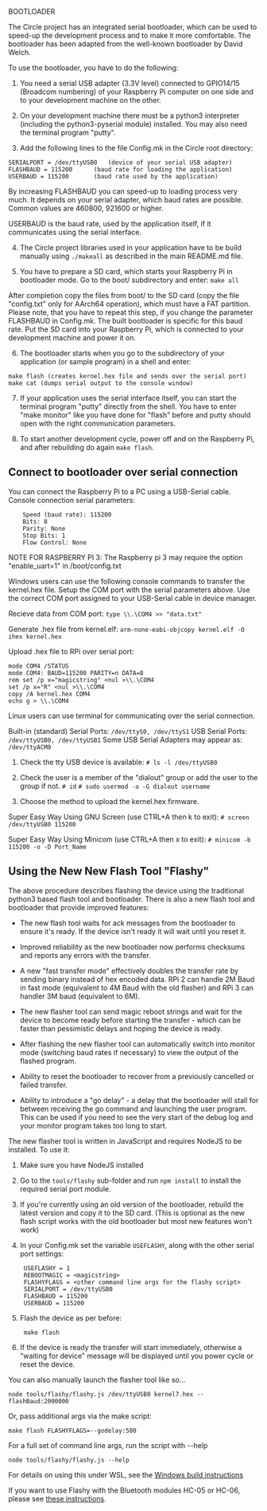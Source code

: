 BOOTLOADER

The Circle project has an integrated serial bootloader, which can be used to
speed-up the development process and to make it more comfortable. The bootloader
has been adapted from the well-known bootloader by David Welch.

To use the bootloader, you have to do the following:

1. You need a serial USB adapter (3.3V level) connected to GPIO14/15 (Broadcom
numbering) of your Raspberry Pi computer on one side and to your development
machine on the other.

2. On your development machine there must be a python3 interpreter (including the
python3-pyserial module) installed. You may also need the terminal program
"putty".

3. Add the following lines to the file Config.mk in the Circle root directory:
```
SERIALPORT = /dev/ttyUSB0	(device of your serial USB adapter)
FLASHBAUD = 115200		(baud rate for loading the application)
USERBAUD = 115200		(baud rate used by the application)
```
By increasing FLASHBAUD you can speed-up to loading process very much.
It depends on your serial adapter, which baud rates are possible.
Common values are 460800, 921600 or higher.

USERBAUD is the baud rate, used by the application itself, if it communicates
using the serial interface.

4. The Circle project libraries used in your application have to be build
manually using `./makeall` as described in the main README.md file.

5. You have to prepare a SD card, which starts your Raspberry Pi in bootloader
mode. Go to the boot/ subdirectory and enter: `make all`

After completion copy the files from boot/ to the SD card (copy the file
"config.txt" only for AArch64 operation), which must have a FAT partition.
Please note, that you have to repeat this step, if you change the parameter
FLASHBAUD in Config.mk. The built bootloader is specific for this baud rate. Put
the SD card into your Raspberry Pi, which is connected to your development
machine and power it on.

6. The bootloader starts when you go to the subdirectory of your application (or
sample program) in a shell and enter:
```
make flash (creates kernel.hex file and sends over the serial port)
make cat (dumps serial output to the console window)
```
7. If your application uses the serial interface itself, you can start the
terminal program "putty" directly from the shell. You have to enter "make
monitor" like you have done for "flash" before and putty should open with the
right communication parameters.

8. To start another development cycle, power off and on the Raspberry Pi, and
after rebuilding do again `make flash`.

Connect to bootloader over serial connection
--------------------------------------------
You can connect the Raspberry Pi to a PC using a USB-Serial cable.
Console connection serial parameters:
```
    Speed (baud rate): 115200
    Bits: 8
    Parity: None
    Stop Bits: 1
    Flow Control: None
```
NOTE FOR RASPBERRY PI 3:
The Raspberry pi 3 may require the option "enable_uart=1" in /boot/config.txt

Windows users can use the following console commands to transfer the kernel.hex file.
Setup the COM port with the serial parameters above. Use the correct COM port assigned
to your USB-Serial cable in device manager.

Recieve data from COM port:
`type \\.\COM4 >> "data.txt"`

Generate .hex file from kernel.elf:
`arm-none-eabi-objcopy kernel.elf -O ihex kernel.hex`

Upload .hex file to RPi over serial port:
```
mode COM4 /STATUS
mode COM4: BAUD=115200 PARITY=n DATA=8
rem set /p x="magicstring" <nul >\\.\COM4
set /p x="R" <nul >\\.\COM4
copy /A kernel.hex COM4
echo g > \\.\COM4
```

Linux users can use terminal for communicating over the serial connection.

Built-in (standard) Serial Ports: `/dev/ttyS0, /dev/ttyS1`
USB Serial Ports: `/dev/ttyUSB0, /dev/ttyUSB1`
Some USB Serial Adapters may appear as: `/dev/ttyACM0`

1. Check the tty USB device is available:
`# ls -l /dev/ttyUSB0`

2. Check the user is a member of the "dialout" group or add the user to the group if not.
`# id`
`# sudo usermod -a -G dialout username`

3. Choose the method to upload the kernel.hex firmware.

Super Easy Way Using GNU Screen (use CTRL+A then k to exit):
`# screen /dev/ttyUSB0 115200`

Super Easy Way Using Minicom (use CTRL+A then x to exit):
`# minicom -b 115200 -o -D Port_Name`

Using the New New Flash Tool "Flashy"
-------------------------------------

The above procedure describes flashing the device using the traditional python3 based flash
tool and bootloader.  There is also a new flash tool and bootloader that provide improved 
features:

* The new flash tool waits for ack messages from the bootloader to ensure it's ready. If 
  the device isn't ready it will wait until you reset it.

* Improved reliability as the new bootloader now performs checksums and reports any errors 
  with the transfer.

* A new "fast transfer mode" effectively doubles the transfer rate by sending binary instead
  of hex encoded data.  RPi 2 can handle 2M Baud in fast mode (equivalent to 4M Baud with 
  the old flasher) and RPi 3 can handler 3M baud (equivalent to 6M).

* The new flasher tool can send magic reboot strings and wait for the device to become ready 
  before starting the transfer - which can be faster than pessimistic delays and hoping the
  device is ready.

* After flashing the new flasher tool can automatically switch into monitor mode (switching 
  baud rates if necessary) to view the output of the flashed program.

* Ability to reset the bootloader to recover from a previously cancelled or failed transfer.

* Ability to introduce a "go delay" - a delay that the bootloader will stall for between 
  receiving the go command and launching the user program.  This can be used if you need
  to see the very start of the debug log and your monitor program takes too long to start.


The new flasher tool is written in JavaScript and requires NodeJS to be installed.  To use it:

1. Make sure you have NodeJS installed

2. Go to the `tools/flashy` sub-folder and run `npm install` to install the required 
   serial port module.

3. If you're currently using an old version of the bootloader, rebuild the latest version and
   copy it to the SD card. (This is optional as the new flash script works with the old 
   bootloader but most new features won't work)

4. In your Config.mk set the variable `USEFLASHY`, along with the other serial port settings:

        USEFLASHY = 1
        REBOOTMAGIC = <magicstring>
        FLASHYFLAGS = <other command line args for the flashy script>
        SERIALPORT = /dev/ttyUSB0
        FLASHBAUD = 115200
        USERBAUD = 115200

5. Flash the device as per before:

        make flash

6. If the device is ready the transfer will start immediately, otherwise a "waiting for device"
   message will be displayed until you power cycle or reset the device.

You can also manually launch the flasher tool like so...

    node tools/flashy/flashy.js /dev/ttyUSB0 kernel7.hex --flashBaud:2000000

Or, pass additional args via the make script:

    make flash FLASHYFLAGS=--godelay:500

For a full set of command line args, run the script with --help

    node tools/flashy/flashy.js --help

For details on using this under WSL, see the [Windows build instructions](windows-build.txt)

If you want to use Flashy with the Bluetooth modules HC-05 or HC-06, please see
[these instructions](https://github.com/rsta2/circle/pull/312).
